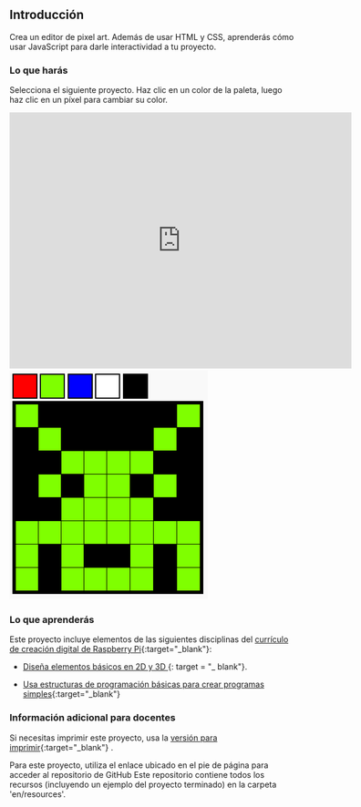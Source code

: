 ## Introducción

Crea un editor de pixel art. Además de usar HTML y CSS, aprenderás cómo usar JavaScript para darle interactividad a tu proyecto.

### Lo que harás

Selecciona el siguiente proyecto. Haz clic en un color de la paleta, luego haz clic en un píxel para cambiar su color.

<div class="trinket">
  <iframe src="https://trinket.io/embed/html/0e102a306b?outputOnly=true&start=result" width="600" height="450" frameborder="0" marginwidth="0" marginheight="0" allowfullscreen>
  </iframe>
  <img src="images/pixel-art-final.png">
</div>

### Lo que aprenderás

Este proyecto incluye elementos de las siguientes disciplinas del [currículo de creación digital de Raspberry Pi](http://rpf.io/curriculum){:target="_blank"}:

+ [Diseña elementos básicos en 2D y 3D ](https://www.raspberrypi.org/curriculum/design/creator) {: target = "_ blank"}.

+ [Usa estructuras de programación básicas para crear programas simples](https://www.raspberrypi.org/curriculum/programming/creator){:target="_blank"}

### Información adicional para docentes

Si necesitas imprimir este proyecto, usa la [versión para imprimir](https://projects.raspberrypi.org/en/projects/pixel-art/print){:target="_blank"} .

Para este proyecto, utiliza el enlace ubicado en el pie de página para acceder al repositorio de GitHub Este repositorio contiene todos los recursos (incluyendo un ejemplo del proyecto terminado) en la carpeta 'en/resources'.